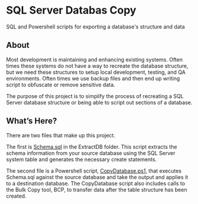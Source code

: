 # SQL Server Databas Copy
SQL and Powershell scripts for exporting a database's structure and data 

## About
Most development is maintaining and enhancing existing systems.  Often times these systems do not have a way to recreate the database structure, but we need these structures to setup local development, testing, and QA environments.   Often times we use backup files and then end up writing script to obfuscate or remove sensitive data.

The purpose of this project is to simplify the process of recreating a SQL Server database structure or being able to script out sections of a database.

## What’s Here?
There are two files that make up this project.  

The first is [Schema.sql](https://github.com/Fortee2/SQL-Serer-Database-Copy/tree/master/ExtractDB/Schema.sql) in the ExtractDB folder.  This script extracts the schema information from your source database using the SQL Server system table and generates the necessary create statements.  

The second file is a Powershell script, [CopyDatabase.ps1](https://github.com/Fortee2/SQL-Serer-Database-Copy/tree/master/Powershell/CopyDatabase.ps1), that executes Schema.sql against the source database and take the output and applies it to a destination database.   The CopyDatabase script also includes calls to the Bulk Copy tool, BCP, to transfer data after the table structure has been created.
